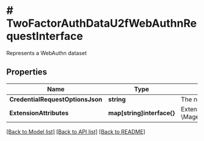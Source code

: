 # # TwoFactorAuthDataU2fWebAuthnRequestInterface
Represents a WebAuthn dataset

## Properties 


Name | Type | Description | Notes
------------ | ------------- | ------------- | -------------
**CredentialRequestOptionsJson**| **string** | The needed data to initiate a WebAuthn registration ceremony  |
**ExtensionAttributes**| **map[string]interface{}** | ExtensionInterface class for @see \\Magento\\TwoFactorAuth\\Api\\Data\\U2fWebAuthnRequestInterface  | [optional]


[[Back to Model list]](../../README.md#models) [[Back to API list]](../../README.md#endpoints) [[Back to README]](../../README.md)

